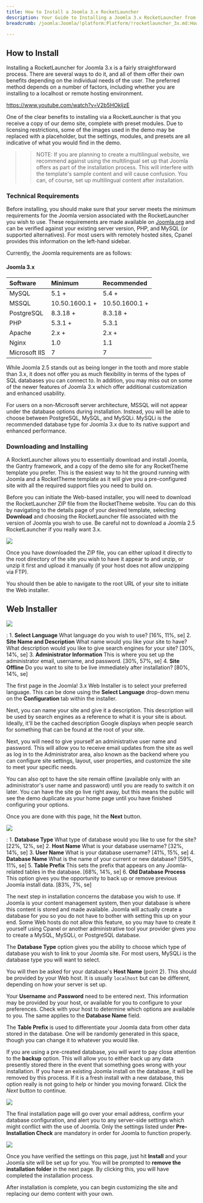 ```yaml
---
title: How to Install a Joomla 3.x RocketLauncher
description: Your Guide to Installing a Joomla 3.x RocketLauncher from RocketTheme
breadcrumb: /joomla:Joomla/!platform:Platform/!rocketlauncher_3x.md:How to install a Joomla! 3.x RocketLauncher

---
```


How to Install
-----

Installing a RocketLauncher for Joomla 3.x is a fairly straightforward process. There are several ways to do it, and all of them offer their own benefits depending on the individual needs of the user. The preferred method depends on a number of factors, including whether you are installing to a localhost or remote hosting environment.

https://www.youtube.com/watch?v=V2b5HOkljzE

One of the clear benefits to installing via a RocketLauncher is that you receive a copy of our demo site, complete with preset modules. Due to licensing restrictions, some of the images used in the demo may be replaced with a placeholder, but the settings, modules, and presets are all indicative of what you would find in the demo.

>> NOTE: If you are planning to create a multilingual website, we recommend against using the multilingual set up that Joomla offers as part of the installation process. This will interfere with the template's sample content and will cause confusion. You can, of course, set up multilingual content after installation.

### Technical Requirements

Before installing, you should make sure that your server meets the minimum requirements for the Joomla version associated with the RocketLauncher you wish to use. These requirements are made available on [Joomla.org](http://www.joomla.org/technical-requirements.html) and can be verified against your existing server version, PHP, and MySQL (or supported alternatives). For most users with remotely hosted sites, Cpanel provides this information on the left-hand sidebar.

Currently, the Joomla requirements are as follows:

#### Joomla 3.x

| Software      | Minimum        | Recommended    |  
| :------------ | :------------- | :------------- |  
| MySQL         | 5.1 +          | 5.4 +          |  
| MSSQL         | 10.50.1600.1 + | 10.50.1600.1 + |  
| PostgreSQL    | 8.3.18 +       | 8.3.18 +       |  
| PHP           | 5.3.1 +        | 5.3.1          |  
| Apache        | 2.x +          | 2.x +          |  
| Nginx         | 1.0            | 1.1            |  
| Microsoft IIS | 7              | 7              |  

While Joomla 2.5 stands out as being longer in the tooth and more stable than 3.x, it does not offer you as much flexibility in terms of the types of SQL databases you can connect to. In addition, you may miss out on some of the newer features of Joomla 3.x which offer additional customization and enhanced usability.

For users on a non-Microsoft server architecture, MSSQL will not appear under the database options during installation. Instead, you will be able to choose between PostgreSQL, MySQL, and MySQLi. MySQLi is the recommended database type for Joomla 3.x due to its native support and enhanced performance.

### Downloading and Installing

A RocketLauncher allows you to essentially download and install Joomla, the Gantry framework, and a copy of the demo site for any RocketTheme template you prefer. This is the easiest way to hit the ground running with Joomla and a RocketTheme template as it will give you a pre-configured site with all the required support files you need to build on.

Before you can initiate the Web-based installer, you will need to download the RocketLauncher ZIP file from the RocketTheme website. You can do this by navigating to the details page of your desired template, selecting **Download** and choosing the RocketLauncher file associated with the version of Joomla you wish to use. Be careful not to download a Joomla 2.5 RocketLauncher if you really want 3.x.

![][rocketlauncher_3x_1]

Once you have downloaded the ZIP file, you can either upload it directly to the root directory of the site you wish to have it appear to and unzip, or unzip it first and upload it manually (if your host does not allow unzipping via FTP).

You should then be able to navigate to the root URL of your site to initiate the Web installer.

Web Installer
----------------------------

![][rocketlauncher_3x_2]

:   1. **Select Language** What language do you wish to use? [16%, 11%, se]
    2. **Site Name and Description** What name would you like your site to have? What description would you like to give search engines for your site? [30%, 14%, se]
    3. **Administrator Information** This is where you set up the administrator email, username, and password. [30%, 57%, se]
    4. **Site Offline** Do you want to site to be live immediately after installation? [80%, 14%, se]

The first page in the Joomla! 3.x Web Installer is to select your preferred language. This can be done using the **Select Language** drop-down menu on the **Configuration** tab within the installer.

Next, you can name your site and give it a description. This description will be used by search engines as a reference to what it is your site is about. Ideally, it'll be the cached description Google displays when people search for something that can be found at the root of your site. 

Next, you will need to give yourself an administrative user name and password. This will allow you to receive email updates from the site as well as log in to the Administrator area, also known as the backend where you can configure site settings, layout, user properties, and customize the site to meet your specific needs. 

You can also opt to have the site remain offline (available only with an administrator's user name and password) until you are ready to switch it on later. You can have the site go live right away, but this means the public will see the demo duplicate as your home page until you have finished configuring your options. 

Once you are done with this page, hit the **Next** button.

![][rocketlauncher_3x_3]

:   1. **Database Type** What type of database would you like to use for the site? [22%, 12%, se]
    2. **Host Name** What is your database username? [32%, 14%, se]
    3. **User Name** What is your database username? [41%, 15%, se]
    4. **Database Name** What is the name of your current or new database? [59%, 11%, se]
    5. **Table Prefix** This sets the prefix that appears on any Joomla-related tables in the database. [68%, 14%, se]
    6. **Old Database Process** This option gives you the opportunity to back up or remove previous Joomla install data. [83%, 7%, se]

The next step in installation concerns the database you wish to use. If Joomla is your content management system, then your database is where this content is stored and made available. Joomla will actually create a database for you so you do not have to bother with setting this up on your end. Some Web hosts do not allow this feature, so you may have to create it yourself using Cpanel or another administrative tool your provider gives you to create a MySQL, MySQLi, or PostgreSQL database.

The **Database Type** option gives you the ability to choose which type of database you wish to link to your Joomla site. For most users, MySQLi is the database type you will want to select.

You will then be asked for your database's **Host Name** (point 2). This should be provided by your Web host. It is usually `localhost` but can be different, depending on how your server is set up. 

Your **Username** and **Password** need to be entered next. This information may be provided by your host, or available for you to configure to your preferences. Check with your host to determine which options are available to you. The same applies to the **Database Name** field.

The **Table Prefix** is used to differentiate your Joomla data from other data stored in the database. One will be randomly generated in this space, though you can change it to whatever you would like.

If you are using a pre-created database, you will want to pay close attention to the **backup** option. This will allow you to either back up any data presently stored there in the event that something goes wrong with your installation. If you have an existing Joomla install on the database, it will be removed by this process. If it is a fresh install with a new database, this option really is not going to help or hinder you moving forward. Click the *Next* button to continue.

![][rocketlauncher_3x_4]

The final installation page will go over your email address, confirm your database configuration, and alert you to any server-side settings which might conflict with the use of Joomla. Only the settings listed under **Pre-Installation Check** are mandatory in order for Joomla to function properly.

![][rocketlauncher_3x_5]

Once you have verified the settings on this page, just hit **Install** and your Joomla site will be set up for you. You will be prompted to **remove the installation folder** in the next page. By clicking this, you will have completed the installation process. 

After installation is complete, you can begin customizing the site and replacing our demo content with your own.

[rocketlauncher_3x_1]: assets/rocketlauncher_3x_1.jpeg
[rocketlauncher_3x_2]: assets/rocketlauncher_3x_2.jpeg
[rocketlauncher_3x_3]: assets/rocketlauncher_3x_3.jpeg
[rocketlauncher_3x_4]: assets/rocketlauncher_3x_4.jpeg
[rocketlauncher_3x_5]: assets/rocketlauncher_3x_5.jpeg
[rocketlauncher_3x_6]: assets/rocketlauncher_3x_6.jpeg

